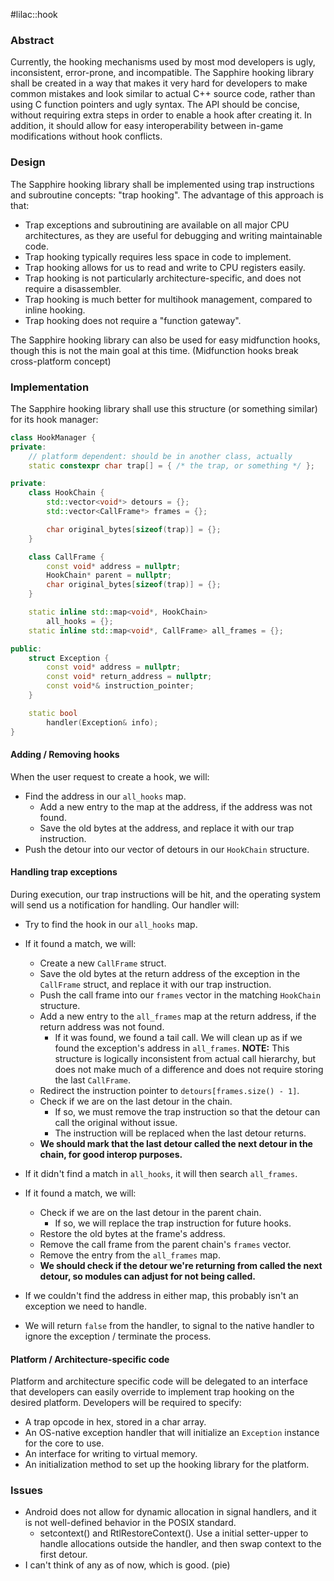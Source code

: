 #lilac::hook

### Abstract

Currently, the hooking mechanisms used by most mod developers is ugly, inconsistent, error-prone, and incompatible.
The Sapphire hooking library shall be created in a way that makes it very hard for developers to make common mistakes
and look similar to actual C++ source code, rather than using C function pointers and ugly syntax.
The API should be concise, without requiring extra steps in order to enable a hook after creating it.
In addition, it should allow for easy interoperability between in-game modifications without hook conflicts.

### Design

The Sapphire hooking library shall be implemented using trap instructions and subroutine concepts: "trap hooking".
The advantage of this approach is that:
- Trap exceptions and subroutining are available on all major CPU architectures, as they are useful for 
debugging and writing maintainable code.
- Trap hooking typically requires less space in code to implement.
- Trap hooking allows for us to read and write to CPU registers easily.
- Trap hooking is not particularly architecture-specific, and does not require a disassembler.
- Trap hooking is much better for multihook management, compared to inline hooking.
- Trap hooking does not require a "function gateway".

The Sapphire hooking library can also be used for easy midfunction hooks, though this is not the main goal at this time.
(Midfunction hooks break cross-platform concept)

### Implementation

The Sapphire hooking library shall use this structure (or something similar) for its hook manager:
```cpp
class HookManager {
private:
    // platform dependent: should be in another class, actually
    static constexpr char trap[] = { /* the trap, or something */ };

private:
    class HookChain {
        std::vector<void*> detours = {};
        std::vector<CallFrame*> frames = {};

        char original_bytes[sizeof(trap)] = {};
    }

    class CallFrame {
        const void* address = nullptr;
        HookChain* parent = nullptr;
        char original_bytes[sizeof(trap)] = {};
    }

    static inline std::map<void*, HookChain>
        all_hooks = {};
    static inline std::map<void*, CallFrame> all_frames = {};

public:
    struct Exception {
        const void* address = nullptr;
        const void* return_address = nullptr;
        const void*& instruction_pointer;
    }

    static bool
        handler(Exception& info);
}
```

#### Adding / Removing hooks

When the user request to create a hook, we will:
- Find the address in our `all_hooks` map.
  - Add a new entry to the map at the address, if the address was not found.
  - Save the old bytes at the address, and replace it with our trap instruction.
- Push the detour into our vector of detours in our `HookChain` structure.

#### Handling trap exceptions

During execution, our trap instructions will be hit, and the operating system will send us a
notification for handling. Our handler will:

- Try to find the hook in our `all_hooks` map.
- If it found a match, we will:
  - Create a new `CallFrame` struct.
  - Save the old bytes at the return address of the exception in the `CallFrame` struct, 
  and replace it with our trap instruction.
  - Push the call frame into our `frames` vector in the matching `HookChain` structure.
  - Add a new entry to the `all_frames` map at the return address, if the return address was not found.
    - If it was found, we found a tail call. We will clean up as if we found the exception's address
    in `all_frames`. **NOTE:** This structure is logically inconsistent from actual call hierarchy,
    but does not make much of a difference and does not require storing the last `CallFrame`.
  - Redirect the instruction pointer to `detours[frames.size() - 1]`.
  - Check if we are on the last detour in the chain.
    - If so, we must remove the trap instruction so that the detour can call the original without issue.
    - The instruction will be replaced when the last detour returns.
  - **We should mark that the last detour called the next detour in the chain, for good interop purposes.**

- If it didn't find a match in `all_hooks`, it will then search `all_frames`.
- If it found a match, we will:
  - Check if we are on the last detour in the parent chain.
    - If so, we will replace the trap instruction for future hooks.
  - Restore the old bytes at the frame's address.
  - Remove the call frame from the parent chain's `frames` vector.
  - Remove the entry from the `all_frames` map.
  - **We should check if the detour we're returning from called the next detour, so modules can adjust for
  not being called.**

- If we couldn't find the address in either map, this probably isn't an exception we need to handle.
- We will return `false` from the handler, to signal to the native handler to ignore the exception / terminate the process.

#### Platform / Architecture-specific code

Platform and architecture specific code will be delegated to an interface that developers can easily override to implement
trap hooking on the desired platform. Developers will be required to specify:
- A trap opcode in hex, stored in a char array.
- An OS-native exception handler that will initialize an `Exception` instance for the core to use.
- An interface for writing to virtual memory.
- An initialization method to set up the hooking library for the platform.

### Issues

- Android does not allow for dynamic allocation in signal handlers, and it is not well-defined behavior in the POSIX standard.
  - setcontext() and RtlRestoreContext(). Use a initial setter-upper to handle allocations outside the handler, and then
  swap context to the first detour.
- I can't think of any as of now, which is good. (pie)
